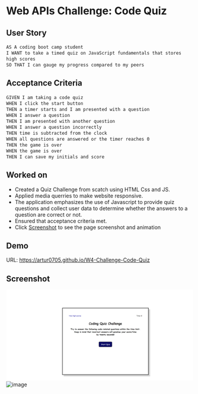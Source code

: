 # Web APIs Challenge: Code Quiz
## User Story
```
AS A coding boot camp student
I WANT to take a timed quiz on JavaScript fundamentals that stores high scores
SO THAT I can gauge my progress compared to my peers
```

## Acceptance Criteria
```
GIVEN I am taking a code quiz
WHEN I click the start button
THEN a timer starts and I am presented with a question
WHEN I answer a question
THEN I am presented with another question
WHEN I answer a question incorrectly
THEN time is subtracted from the clock
WHEN all questions are answered or the timer reaches 0
THEN the game is over
WHEN the game is over
THEN I can save my initials and score

```

## Worked on

- Created a Quiz Challenge from scatch using HTML Css and JS.
- Applied media querries to make website responsive.
- The application emphasizes the use of Javascript to provide quiz questions and collect user data to determine whether the answers to a question are correct or not.
- Ensured that acceptance criteria met.
- Click [Screenshot](#screenshot) to see the page screenshot and animation 
## Demo
URL: https://artur0705.github.io/W4-Challenge-Code-Quiz

## Screenshot
![image](./assets/images/screenshot.jpeg)
![image](./assets/images/code-quiz.gif)